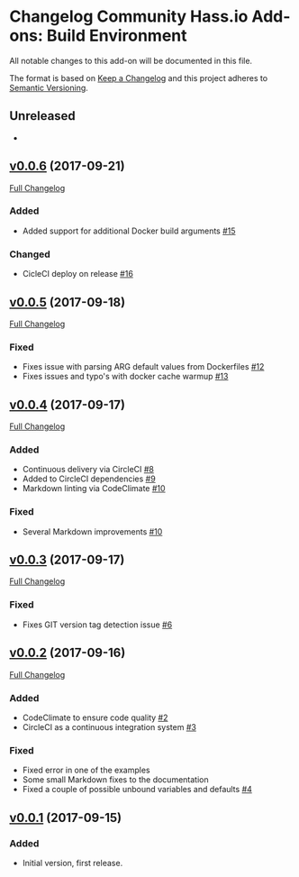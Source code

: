# Changelog Community Hass.io Add-ons: Build Environment

All notable changes to this add-on will be documented in this file.

The format is based on [Keep a Changelog][keep-a-changelog]
and this project adheres to [Semantic Versioning][semantic-versioning].

## Unreleased

- 

## [v0.0.6][v0.0.6] (2017-09-21)

[Full Changelog][v0.0.5-v0.0.6]

### Added

- Added support for additional Docker build arguments [#15][15]

### Changed

- CicleCI deploy on release [#16][16]

## [v0.0.5][v0.0.5] (2017-09-18)

[Full Changelog][v0.0.4-v0.0.5]

### Fixed

- Fixes issue with parsing ARG default values from Dockerfiles [#12][12]
- Fixes issues and typo's with docker cache warmup [#13][13]

## [v0.0.4][v0.0.4] (2017-09-17)

[Full Changelog][v0.0.3-v0.0.4]

### Added

- Continuous delivery via CircleCI [#8][8]
- Added to CircleCI dependencies [#9][9]
- Markdown linting via CodeClimate [#10][10]

### Fixed

- Several Markdown improvements [#10][10]

## [v0.0.3][v0.0.3] (2017-09-17)

[Full Changelog][v0.0.2-v0.0.3]

### Fixed

- Fixes GIT version tag detection issue [#6][6]

## [v0.0.2][v0.0.2] (2017-09-16)

[Full Changelog][v0.0.1-v0.0.2]

### Added

- CodeClimate to ensure code quality [#2][2]
- CircleCI as a continuous integration system [#3][3]

### Fixed

- Fixed error in one of the examples
- Some small Markdown fixes to the documentation
- Fixed a couple of possible unbound variables and defaults [#4][4]

## [v0.0.1] (2017-09-15)

### Added

- Initial version, first release.

[10]: https://github.com/hassio-addons/build-env/pull/10
[12]: https://github.com/hassio-addons/build-env/pull/12
[13]: https://github.com/hassio-addons/build-env/pull/13
[15]: https://github.com/hassio-addons/build-env/pull/15
[16]: https://github.com/hassio-addons/build-env/pull/16
[2]: https://github.com/hassio-addons/build-env/pull/2
[3]: https://github.com/hassio-addons/build-env/pull/3
[4]: https://github.com/hassio-addons/build-env/pull/4
[6]: https://github.com/hassio-addons/build-env/pull/6
[8]: https://github.com/hassio-addons/build-env/pull/8
[9]: https://github.com/hassio-addons/build-env/pull/9
[keep-a-changelog]: http://keepachangelog.com/en/1.0.0/
[semantic-versioning]: http://semver.org/spec/v2.0.0.html
[v0.0.1-v0.0.2]: https://github.com/hassio-addons/build-env/compare/v0.0.1...v0.0.2
[v0.0.1]: https://github.com/hassio-addons/build-env/tree/v0.0.1
[v0.0.2-v0.0.3]: https://github.com/hassio-addons/build-env/compare/v0.0.2...v0.0.3
[v0.0.2]: https://github.com/hassio-addons/build-env/tree/v0.0.2
[v0.0.3-v0.0.4]: https://github.com/hassio-addons/build-env/compare/v0.0.3...v0.0.4
[v0.0.3]: https://github.com/hassio-addons/build-env/tree/v0.0.3
[v0.0.4-v0.0.5]: https://github.com/hassio-addons/build-env/compare/v0.0.4...v0.0.5
[v0.0.4]: https://github.com/hassio-addons/build-env/tree/v0.0.4
[v0.0.5-v0.0.6]: https://github.com/hassio-addons/build-env/compare/v0.0.5...v0.0.6
[v0.0.5]: https://github.com/hassio-addons/build-env/tree/v0.0.5
[v0.0.6]: https://github.com/hassio-addons/build-env/tree/v0.0.6
